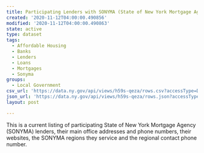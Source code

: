 ```yaml
---
title: Participating Lenders with SONYMA (State of New York Mortgage Agency)
created: '2020-11-12T04:00:00.490856'
modified: '2020-11-12T04:00:00.490863'
state: active
type: dataset
tags:
  - Affordable Housing
  - Banks
  - Lenders
  - Loans
  - Mortgages
  - Sonyma
groups:
  - Local Government
csv_url: 'https://data.ny.gov/api/views/h59s-qeza/rows.csv?accessType=DOWNLOAD'
json_url: 'https://data.ny.gov/api/views/h59s-qeza/rows.json?accessType=DOWNLOAD'
layout: post

---
```

This is a current  listing of participating State of New York Mortgage Agency (SONYMA) lenders, their main office addresses and phone numbers, their websites, the SONYMA regions they service and the regional contact phone number.
